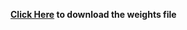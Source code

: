**[Click Here](https://drive.google.com/file/d/1jhWuyMFaBSDfncvrNS8jC1sL91kBLZD4/view?usp=sharing) to download the weights file**
